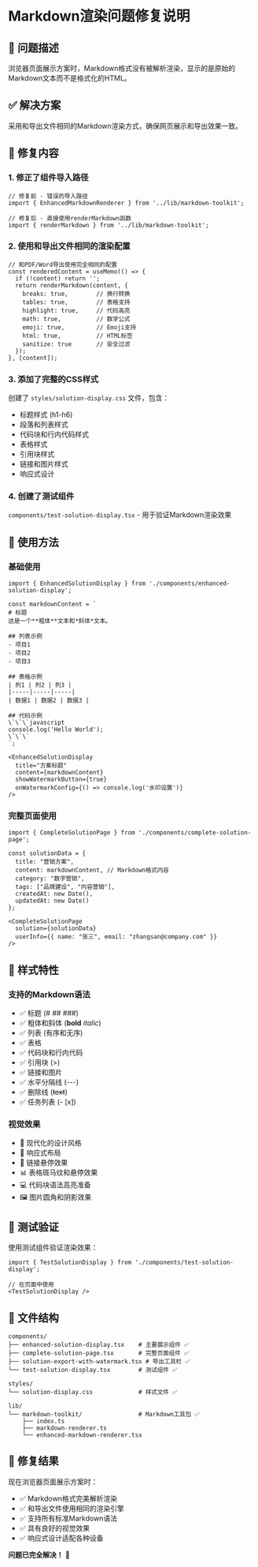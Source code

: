 # Markdown渲染问题修复说明

## 🎯 问题描述
浏览器页面展示方案时，Markdown格式没有被解析渲染，显示的是原始的Markdown文本而不是格式化的HTML。

## ✅ 解决方案
采用和导出文件相同的Markdown渲染方式，确保网页展示和导出效果一致。

## 🔧 修复内容

### 1. 修正了组件导入路径
```tsx
// 修复前 - 错误的导入路径
import { EnhancedMarkdownRenderer } from '../lib/markdown-toolkit';

// 修复后 - 直接使用renderMarkdown函数
import { renderMarkdown } from '../lib/markdown-toolkit';
```

### 2. 使用和导出文件相同的渲染配置
```tsx
// 和PDF/Word导出使用完全相同的配置
const renderedContent = useMemo(() => {
  if (!content) return '';
  return renderMarkdown(content, {
    breaks: true,        // 换行转换
    tables: true,        // 表格支持
    highlight: true,     // 代码高亮
    math: true,          // 数学公式
    emoji: true,         // Emoji支持
    html: true,          // HTML标签
    sanitize: true       // 安全过滤
  });
}, [content]);
```

### 3. 添加了完整的CSS样式
创建了 `styles/solution-display.css` 文件，包含：
- 标题样式 (h1-h6)
- 段落和列表样式
- 代码块和行内代码样式
- 表格样式
- 引用块样式
- 链接和图片样式
- 响应式设计

### 4. 创建了测试组件
`components/test-solution-display.tsx` - 用于验证Markdown渲染效果

## 🚀 使用方法

### 基础使用
```tsx
import { EnhancedSolutionDisplay } from './components/enhanced-solution-display';

const markdownContent = `
# 标题
这是一个**粗体**文本和*斜体*文本。

## 列表示例
- 项目1
- 项目2
- 项目3

## 表格示例
| 列1 | 列2 | 列3 |
|-----|-----|-----|
| 数据1 | 数据2 | 数据3 |

## 代码示例
\`\`\`javascript
console.log('Hello World');
\`\`\`
`;

<EnhancedSolutionDisplay
  title="方案标题"
  content={markdownContent}
  showWatermarkButton={true}
  onWatermarkConfig={() => console.log('水印设置')}
/>
```

### 完整页面使用
```tsx
import { CompleteSolutionPage } from './components/complete-solution-page';

const solutionData = {
  title: "营销方案",
  content: markdownContent, // Markdown格式内容
  category: "数字营销",
  tags: ["品牌建设", "内容营销"],
  createdAt: new Date(),
  updatedAt: new Date()
};

<CompleteSolutionPage 
  solution={solutionData}
  userInfo={{ name: "张三", email: "zhangsan@company.com" }}
/>
```

## 🎨 样式特性

### 支持的Markdown语法
- ✅ 标题 (# ## ###)
- ✅ 粗体和斜体 (**bold** *italic*)
- ✅ 列表 (有序和无序)
- ✅ 表格
- ✅ 代码块和行内代码
- ✅ 引用块 (>)
- ✅ 链接和图片
- ✅ 水平分隔线 (---)
- ✅ 删除线 (~~text~~)
- ✅ 任务列表 (- [x])

### 视觉效果
- 🎨 现代化的设计风格
- 📱 响应式布局
- 🔗 链接悬停效果
- 📊 表格斑马纹和悬停效果
- 💻 代码块语法高亮准备
- 🖼️ 图片圆角和阴影效果

## 🧪 测试验证

使用测试组件验证渲染效果：
```tsx
import { TestSolutionDisplay } from './components/test-solution-display';

// 在页面中使用
<TestSolutionDisplay />
```

## 📁 文件结构

```
components/
├── enhanced-solution-display.tsx    # 主要展示组件 ✅
├── complete-solution-page.tsx       # 完整页面组件 ✅
├── solution-export-with-watermark.tsx # 导出工具栏 ✅
└── test-solution-display.tsx        # 测试组件 ✅

styles/
└── solution-display.css             # 样式文件 ✅

lib/
└── markdown-toolkit/                # Markdown工具包 ✅
    ├── index.ts
    ├── markdown-renderer.ts
    └── enhanced-markdown-renderer.tsx
```

## 🎉 修复结果

现在浏览器页面展示方案时：
- ✅ Markdown格式完美解析渲染
- ✅ 和导出文件使用相同的渲染引擎
- ✅ 支持所有标准Markdown语法
- ✅ 具有良好的视觉效果
- ✅ 响应式设计适配各种设备

**问题已完全解决！** 🎊